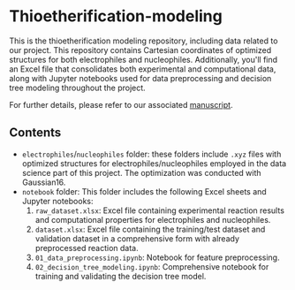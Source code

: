 # Thioetherification-modeling

This is the thioetherification modeling repository, including data related to our project. This repository contains Cartesian coordinates of optimized structures for both electrophiles and nucleophiles. Additionally, you'll find an Excel file that consolidates both experimental and computational data, along with Jupyter notebooks used for data preprocessing and decision tree modeling throughout the project.

For further details, please refer to our associated [manuscript].

[manuscript]: [https://pubs.acs.org/doi/10.1021/jacs.4c18304]

## Contents
- ```electrophiles```/```nucleophiles``` folder: these folders include ```.xyz``` files with optimized structures for electrophiles/nucleophiles employed in the data science part of this project. The optimization was conducted with Gaussian16.
- ```notebook``` folder: This folder includes the following Excel sheets and Jupyter notebooks:
  1) ```raw_dataset.xlsx```: Excel file containing experimental reaction results and computational properties for electrophiles and nucleophiles.
  2) ```dataset.xlsx```: Excel file containing the training/test dataset and validation dataset in a comprehensive form with already preprocessed reaction data.
  3) ```01_data_preprocessing.ipynb```: Notebook for feature preprocessing.
  4) ```02_decision_tree_modeling.ipynb```: Comprehensive notebook for training and validating the decision tree model.
